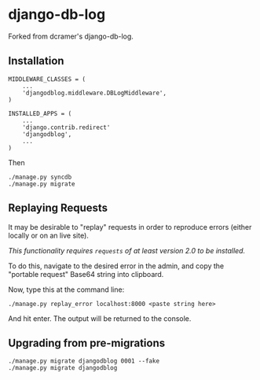 django-db-log
=============

Forked from dcramer's django-db-log.

Installation
------------
    
    MIDDLEWARE_CLASSES = (
        ...
        'djangodblog.middleware.DBLogMiddleware',
    )

    INSTALLED_APPS = (
        ...
        'django.contrib.redirect'
        'djangodblog',
        ...
    )

Then

    ./manage.py syncdb
    ./manage.py migrate

Replaying Requests
------------------

It may be desirable to "replay" requests in order to reproduce errors (either
locally or on an live site).

*This functionality requires `requests` of at least version 2.0 to be
installed.*

To do this, navigate to the desired error in the admin, and copy the "portable
request" Base64 string into clipboard.

Now, type this at the command line:

    ./manage.py replay_error localhost:8000 <paste string here>

And hit enter. The output will be returned to the console.


Upgrading from pre-migrations
-----------------------------

    ./manage.py migrate djangodblog 0001 --fake
    ./manage.py migrate djangodblog

